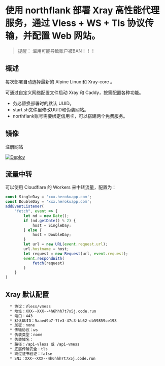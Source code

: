 # 使用 northflank 部署 Xray 高性能代理服务，通过 Vless + WS + Tls 协议传输，并配置 Web 网站。

> 提醒： 滥用可能导致账户被BAN！！！

## 概述

每次部署自动选择最新的 Alpine Linux 和 Xray-core 。

可通过自定义网络配置文件启动 Xray 和 Caddy，按需配置各种功能。

  * 务必替换部署时的默认 UUID。
  * start.sh文件里修改UUID和伪装网站。
  * northflank账号需要绑定信用卡，可以搭建两个免费服务。
## 镜像

注册网站

[![Deploy](https://app.northflank.com/deploy/gfujrf.png)](https://app.northflank.com) 




## 流量中转

  <summary>可以使用 Cloudflare 的 Workers 来中转流量，配置为：</summary>
  
  ```js
  const SingleDay = 'xxx.herokuapp.com';
  const DoubleDay = 'xxx.herokuapp.com';
  addEventListener(
      "fetch", event => {
          let nd = new Date();
          if (nd.getDate() % 2) {
              host = SingleDay;
          } else {
              host = DoubleDay;
          }
          let url = new URL(event.request.url);
          url.hostname = host;
          let request = new Request(url, event.request);
          event.respondWith(
              fetch(request)
          )
      }
  )
  ```

## Xray 默认配置

  ```bash
    * 协议：Vless/vmess
    * 地址：XXX--XXX--4h6hhh7t7x5j.code.run
    * 端口：443
    * 默认UUID：5aaed9b7-7fe3-47c3-bb52-db59859ce198
    * 加密：none
    * 传输协议：ws
    * 伪装类型：none
    * 伪装域名：
    * 路径：/api-vless 或 /api-vmess
    * 底层传输安全：tls
    * 跳过证书验证：false
    * SNI：XXX--XXX--4h6hhh7t7x5j.code.run
  ```
